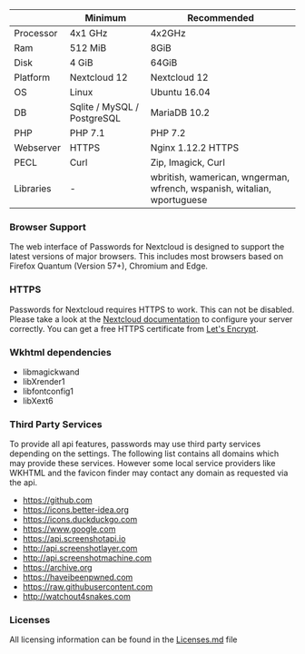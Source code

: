 |  | Minimum | Recommended |
| --- | --- | --- |
| Processor | 4x1 GHz | 4x2GHz |
| Ram | 512 MiB | 8GiB |
| Disk | 4 GiB | 64GiB |
| Platform | Nextcloud 12 | Nextcloud 12 |
| OS | Linux | Ubuntu 16.04 |
| DB | Sqlite / MySQL / PostgreSQL | MariaDB 10.2 |
| PHP | PHP 7.1 | PHP 7.2 |
| Webserver  | HTTPS | Nginx 1.12.2 HTTPS |
| PECL | Curl | Zip, Imagick, Curl |
| Libraries | - | wbritish, wamerican, wngerman, wfrench, wspanish, witalian, wportuguese |

### Browser Support
The web interface of Passwords for Nextcloud is designed to support the latest versions of major browsers.
This includes most browsers based on Firefox Quantum (Version 57+), Chromium and Edge.

### HTTPS
Passwords for Nextcloud requires HTTPS to work. This can not be disabled.
Please take a look at the [Nextcloud documentation](https://docs.nextcloud.com/server/12/admin_manual/configuration_server/harden_server.html#use-https) to configure your server correctly.
You can get a free HTTPS certificate from [Let's Encrypt](https://letsencrypt.org/getting-started/).

### Wkhtml dependencies
- libmagickwand 
- libXrender1 
- libfontconfig1 
- libXext6

### Third Party Services
To provide all api features, passwords may use third party services depending on the settings.
The following list contains all domains which may provide these services.
However some local service providers like WKHTML and the favicon finder may contact any domain as requested via the api.

- https://github.com
- https://icons.better-idea.org
- https://icons.duckduckgo.com
- https://www.google.com
- https://api.screenshotapi.io
- http://api.screenshotlayer.com
- http://api.screenshotmachine.com
- https://archive.org
- https://haveibeenpwned.com
- https://raw.githubusercontent.com
- http://watchout4snakes.com

### Licenses
All licensing information can be found in the [Licenses.md](https://github.com/marius-wieschollek/passwords/blob/master/Licenses.md) file